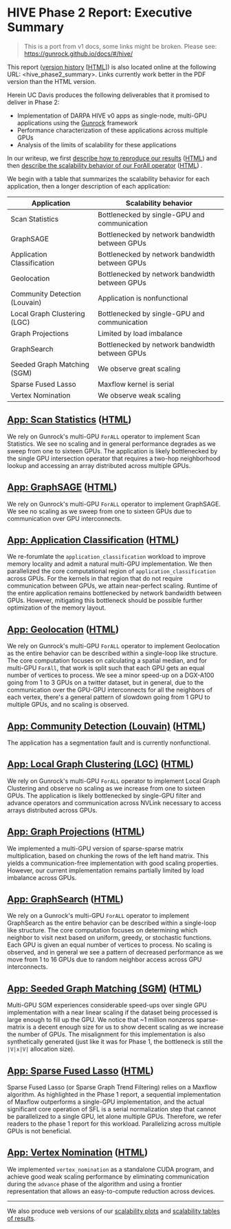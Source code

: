 # HIVE Phase 2 Report&colon; Executive Summary

> This is a port from v1 docs, some links might be broken. Please see: https://gunrock.github.io/docs/#/hive/

This report ([version history](#version-summary) [[HTML](hive_version_summary.md)])  is also located online at the following URL: <hive_phase2_summary>. Links currently work better in the PDF version than the HTML version.

Herein UC Davis produces the following deliverables that it promised to deliver in Phase 2:

- Implementation of DARPA HIVE v0 apps as single-node, multi-GPU applications using the [Gunrock](https://github.com/gunrock/gunrock) framework
- Performance characterization of these applications across multiple GPUs
- Analysis of the limits of scalability for these applications

In our writeup, we first [describe how to reproduce our results](#running-the-applications) ([HTML](hive_run_apps_phase2)) and then [describe the scalability behavior of our ForAll operator](#gunrocks-forall-operator) ([HTML](hive_forall_phase2)) .

We begin with a table that summarizes the scalability behavior for each application, then a longer description of each application:

| Application | Scalability behavior |
| ----------- | -------------------- |
| Scan Statistics | Bottlenecked by single-GPU and communication |
| GraphSAGE | Bottlenecked by network bandwidth between GPUs |
| Application Classification | Bottlenecked by network bandwidth between GPUs |
| Geolocation | Bottlenecked by network bandwidth between GPUs |
| Community Detection (Louvain) | Application is nonfunctional |
| Local Graph Clustering (LGC) | Bottlenecked by single-GPU and communication |
| Graph Projections | Limited by load imbalance |
| GraphSearch | Bottlenecked by network bandwidth between GPUs |
| Seeded Graph Matching (SGM) | We observe great scaling |
| Sparse Fused Lasso | Maxflow kernel is serial |
| Vertex Nomination | We observe weak scaling |

## [App: Scan Statistics](#scan-statistics) ([HTML](hive_SS_phase2))

We rely on Gunrock's multi-GPU `ForALL` operator to implement Scan Statistics. We see no scaling and in general performance degrades as we sweep from one to sixteen GPUs. The application is likely bottlenecked by the single GPU intersection operator that requires a two-hop neighborhood lookup and accessing an array distributed across multiple GPUs.

## [App: GraphSAGE](#graphsage) ([HTML](hive_Sage_phase2))

We rely on Gunrock's multi-GPU `ForALL` operator to implement GraphSAGE. We see no scaling as we sweep from one to sixteen GPUs due to communication over GPU interconnects.

## [App: Application Classification](#application-classification) ([HTML](hive_ac_phase2))

We re-forumlate the `application_classification` workload to improve memory locality and admit a natural multi-GPU implementation.  We then parallelized the core computational region of `application_classification` across GPUs.  For the kernels in that region that do not require communication between GPUs, we attain near-perfect scaling.  Runtime of the entire application remains bottlenecked by network bandwidth between GPUs.  However, mitigating this bottleneck should be possible further optimization of the memory layout.

## [App: Geolocation](#geolocation) ([HTML](hive_geolocation_phase2))

We rely on Gunrock's multi-GPU `ForALL` operator to implement Geolocation as the entire behavior can be described within a single-loop like structure. The core computation focuses on calculating a spatial median, and for multi-GPU `ForAll`, that work is split such that each GPU gets an equal number of vertices to process. We see a minor speed-up on a DGX-A100 going from 1 to 3 GPUs on a twitter dataset, but in general, due to the communication over the GPU-GPU interconnects for all the neighbors of each vertex, there's a general pattern of slowdown going from 1 GPU to multiple GPUs, and no scaling is observed.

## [App: Community Detection (Louvain)](#community-detection-louvain) ([HTML](hive_louvain_phase2))

The application has a segmentation fault and is currently nonfunctional.

## [App: Local Graph Clustering (LGC)](#local-graph-clustering-lgc) ([HTML](hive_pr_nibble_phase2))

We rely on Gunrock's multi-GPU `ForALL` operator to implement Local Graph Clustering and observe no scaling as we increase from one to sixteen GPUs. The application is likely bottlenecked by single-GPU filter and advance operators and communication across NVLink necessary to access arrays distributed across GPUs.

## [App: Graph Projections](#graph-projections) ([HTML](hive_proj_phase2))

We implemented a multi-GPU version of sparse-sparse matrix multiplication, based on chunking the rows of the left hand matrix.  This yields a communication-free implementation with good scaling properties.  However, our current implementation remains partially limited by load imbalance across GPUs.

## [App: GraphSearch](#graphsearch) ([HTML](hive_rw_phase2))

We rely on a Gunrock's multi-GPU `ForALL` operator to implement GraphSearch as the entire behavior can be described within a single-loop like structure. The core computation focuses on determining which neighbor to visit next based on uniform, greedy, or stochastic functions. Each GPU is given an equal number of vertices to process. No scaling is observed, and in general we see a pattern of decreased performance as we move from 1 to 16 GPUs due to random neighbor access across GPU interconnects.



## [App: Seeded Graph Matching (SGM)](#seeded-graph-matching-sgm) ([HTML](hive_sgm_phase2))

Multi-GPU SGM experiences considerable speed-ups over single GPU implementation with a near linear scaling if the dataset being processed is large enough to fill up the GPU. We notice that ~$1$ million nonzeros sparse-matrix is a decent enough size for us to show decent scaling as we increase the number of GPUs. The misalignment for this implementation is also synthetically generated (just like it was for Phase 1, the bottleneck is still the `|V|x|V|` allocation size).

## [App: Sparse Fused Lasso](#sparse-fused-lasso) ([HTML](hive_sparse_graph_trend_filtering_phase2))

Sparse Fused Lasso (or Sparse Graph Trend Filtering) relies on a Maxflow algorithm. As highlighted in the Phase 1 report, a sequential implementation of Maxflow outperforms a single-GPU implementation, and the actual significant core operation of SFL is a serial normalization step that cannot be parallelized to a single GPU, let alone multiple GPUs. Therefore, we refer readers to the phase 1 report for this workload. Parallelizing across multiple GPUs is not beneficial.


## [App: Vertex Nomination](#vertex-nomination) ([HTML](hive_vn_phase2))

We implemented `vertex_nomination` as a standalone CUDA program, and achieve good weak scaling performance by eliminating communication during the `advance` phase of the algorithm and using a frontier representation that allows an easy-to-compute reduction across devices.

---

We also produce web versions of our [scalability plots](plots/) and [scalability tables of results](tables/).
